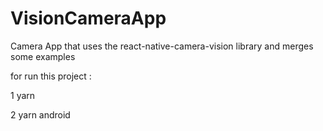 # VisionCameraApp
Camera App that uses the react-native-camera-vision library and merges some examples


for run this project :

1 yarn

2 yarn android
